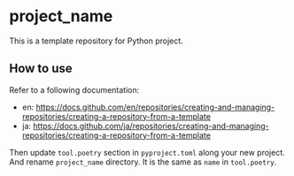 # project_name

This is a template repository for Python project.

## How to use
Refer to a following documentation:
- en: https://docs.github.com/en/repositories/creating-and-managing-repositories/creating-a-repository-from-a-template
- ja: https://docs.github.com/ja/repositories/creating-and-managing-repositories/creating-a-repository-from-a-template

Then update `tool.poetry` section in `pyproject.toml` along your new project.
And rename `project_name` directory. It is the same as `name` in `tool.poetry`.
